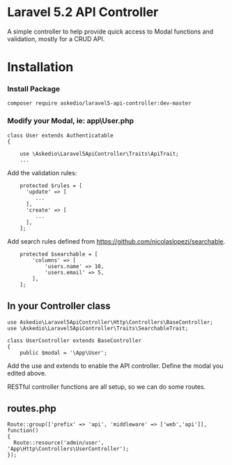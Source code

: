 # Laravel 5.2 API Controller
A simple controller to help provide quick access to Modal functions and validation, mostly for a CRUD API.

# Installation

### Install Package
~~~
composer require askedio/laravel5-api-controller:dev-master
~~~

### Modify your Modal, ie: app\User.php
~~~
class User extends Authenticatable
{
   
    use \Askedio\Laravel5ApiController\Traits\ApiTrait;
    ...
~~~
Add the validation rules:
~~~
    protected $rules = [
      'update' => [
         ...
      ],
      'create' => [
         ...
      ],
    ];
~~~
Add search rules defined from https://github.com/nicolaslopezj/searchable.
~~~
    protected $searchable = [
        'columns' => [
            'users.name' => 10,
            'users.email' => 5,
        ],
    ];
~~~

## In your Controller class
~~~
use Askedio\Laravel5ApiController\Http\Controllers\BaseController;
use \Askedio\Laravel5ApiController\Traits\SearchableTrait;

class UserController extends BaseController
{
    public $modal = '\App\User';
~~~

Add the use and extends to enable the API controller. Define the modal you edited above.

RESTful controller functions are all setup, so we can do some routes.

## routes.php
~~~
Route::group(['prefix' => 'api', 'middleware' => ['web','api']], function()
{
  Route::resource('admin/user', 'App\Http\Controllers\UserController');
});
~~~
